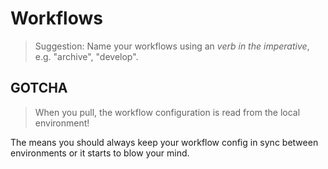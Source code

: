# Workflows

> Suggestion: Name your workflows using an _verb in the imperative_, e.g. "archive", "develop".

## GOTCHA

> When you pull, the workflow configuration is read from the local environment!

The means you should always keep your workflow config in sync between environments or it starts to blow your mind.
